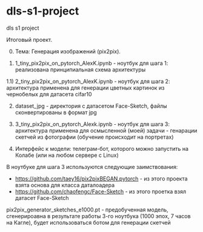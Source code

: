 # dls-s1-project
dls s1 project

Итоговый проект.

0) Тема: Генерация изображений (pix2pix).

1) 1_tiny_pix2pix_on_pytorch_AlexK.ipynb - ноутбук для шага 1: реализована принципиальная схема архитектуры

1.1) 2_tiny_pix2pix_on_pytorch_AlexK.ipynb - ноутбук для шага 2: архитектура применена для генерации цветных картинок из чернобелых для датасета cifar10

2) dataset_jpg - директория с датасетом Face-Sketch, файлы сконвертированы в формат jpg

3) 3_tiny_pix2pix_on_pytorch_Alexk.ipynb - ноутбук для шага 3: архитектура применена для осмысленной (моей) задачи - генарации скетчей из фотографии (обучение происходит на портретах)

4) Интерфейс к модели: телеграм-бот, которого можно запустить на Колабе (или на любом сервере с Linux)

В ноутбуке для шага 3 используются следующие заимствования:
 - https://github.com/taey16/pix2pixBEGAN.pytorch - из этого проекта взята основа для класса даталоадера
 - https://github.com/chaofengc/Face-Sketch - из этого проетка взял датасет Face-Sketch

pix2pix_generator_sketches_e1000.pt - предобученная модель, сгенерироавна в результате работы 3-го ноутбука (1000 эпох, 7 часов на Кагле), будет использоваться ботом для генерации скетчей


